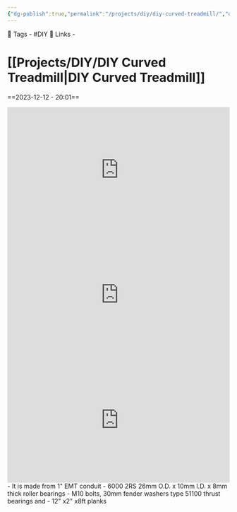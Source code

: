 ```yaml
---
{"dg-publish":true,"permalink":"/projects/diy/diy-curved-treadmill/","dgPassFrontmatter":true,"noteIcon":"3","created":"2023-12-12T20:00:37.504+05:30","updated":"2023-12-12T23:28:02.876+05:30"}
---
```


🧶 Tags - #DIY
🔗 Links - 
# [[Projects/DIY/DIY Curved Treadmill\|DIY Curved Treadmill]]
==2023-12-12 - 20:01==
<center><div style="position: relative; padding-bottom: 56.25%; /* 16:9 aspect ratio */">
  <iframe
    src="https://www.youtube.com/embed/6JsTiQbIiE4?si"
    style="position: absolute; top: 0; left: 0; width: 100%; height: 100%;"
    allow="autoplay; fullscreen"
    frameborder="0"
    scrolling="no"
  ></iframe>
</div></center>
<div style="position: relative; padding-bottom: 56.25%; /* 16:9 aspect ratio */">
  <iframe
    src="https://www.youtube.com/embed/vmvu5qaPTwQ?si"
    style="position: absolute; top: 0; left: 0; width: 100%; height: 100%;"
    allow="autoplay; fullscreen"
    frameborder="0"
    scrolling="no"
  ></iframe>
</div>
<div style="position: relative; padding-bottom: 56.25%; /* 16:9 aspect ratio */">
  <iframe
    src="https://www.youtube.com/embed/bnXYaeFWTq0?si"
    style="position: absolute; top: 0; left: 0; width: 100%; height: 100%;"
    allow="autoplay; fullscreen"
    frameborder="0"
    scrolling="no"
  ></iframe>
</div>
- It is made from 1" EMT conduit
- 6000 2RS 26mm O.D. x 10mm I.D. x 8mm thick roller bearings
- M10 bolts, 30mm fender washers type 51100 thrust bearings and
- 12" x2" x8ft planks